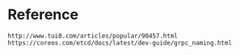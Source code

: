 # Reference
    http://www.tui8.com/articles/popular/90457.html
    https://coreos.com/etcd/docs/latest/dev-guide/grpc_naming.html
